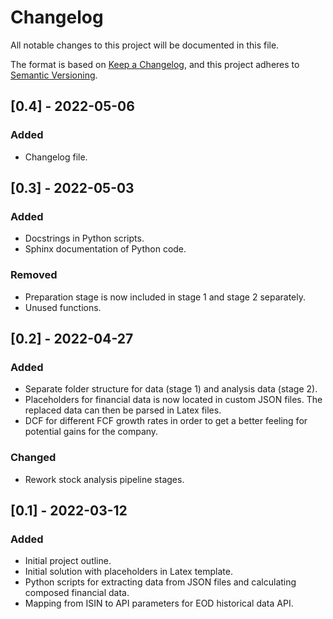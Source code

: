# Changelog

All notable changes to this project will be documented in this file.

The format is based on [Keep a Changelog](https://keepachangelog.com/en/1.0.0/),
and this project adheres to [Semantic Versioning](https://semver.org/spec/v2.0.0.html).

## [0.4] - 2022-05-06

### Added

- Changelog file.

## [0.3] - 2022-05-03

### Added

- Docstrings in Python scripts.
- Sphinx documentation of Python code.

### Removed

- Preparation stage is now included in stage 1 and stage 2 separately.
- Unused functions.

## [0.2] - 2022-04-27

### Added

- Separate folder structure for data (stage 1) and analysis data (stage 2).
- Placeholders for financial data is now located in custom JSON files. The
  replaced data can then be parsed in Latex files.
- DCF for different FCF growth rates in order to get a better feeling for
  potential gains for the company.

### Changed

- Rework stock analysis pipeline stages.

## [0.1] - 2022-03-12

### Added

- Initial project outline.
- Initial solution with placeholders in Latex template.
- Python scripts for extracting data from JSON files and calculating composed
  financial data.
- Mapping from ISIN to API parameters for EOD historical data API.
